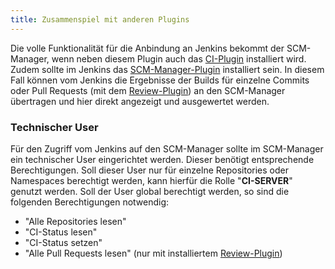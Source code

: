 ```yaml
---
title: Zusammenspiel mit anderen Plugins
---
```


Die volle Funktionalität für die Anbindung an Jenkins bekommt der SCM-Manager, wenn neben diesem Plugin auch das
[CI-Plugin](https://scm-manager.org/plugins/scm-ci-plugin/) installiert wird. Zudem sollte im Jenkins das 
[SCM-Manager-Plugin](https://plugins.jenkins.io/scm-manager/) installiert sein. In diesem Fall können vom Jenkins
die Ergebnisse der Builds für einzelne Commits oder Pull Requests (mit dem
[Review-Plugin](https://scm-manager.org/plugins/scm-review-plugin/)) an den SCM-Manager übertragen und hier direkt
angezeigt und ausgewertet werden.

### Technischer User

Für den Zugriff vom Jenkins auf den SCM-Manager sollte im SCM-Manager ein technischer User eingerichtet werden. Dieser
benötigt entsprechende Berechtigungen. Soll dieser User nur für einzelne Repositories oder Namespaces berechtigt werden,
kann hierfür die Rolle "**CI-SERVER**" genutzt werden. Soll der User global berechtigt werden, so sind die folgenden
Berechtigungen notwendig:

- "Alle Repositories lesen"
- "CI-Status lesen"
- "CI-Status setzen"
- "Alle Pull Requests lesen" (nur mit installiertem [Review-Plugin](https://scm-manager.org/plugins/scm-review-plugin/))
